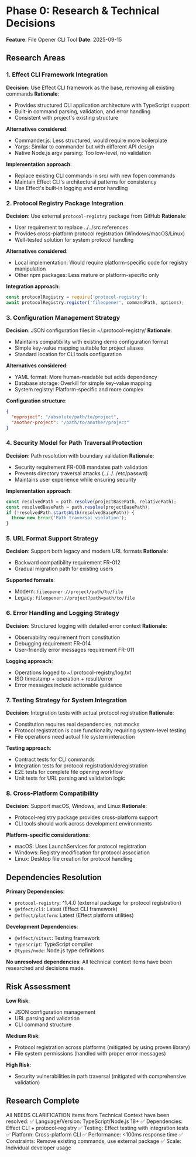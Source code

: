 # Phase 0: Research & Technical Decisions

**Feature**: File Opener CLI Tool
**Date**: 2025-09-15

## Research Areas

### 1. Effect CLI Framework Integration

**Decision**: Use Effect CLI framework as the base, removing all existing commands
**Rationale**:
- Provides structured CLI application architecture with TypeScript support
- Built-in command parsing, validation, and error handling
- Consistent with project's existing structure

**Alternatives considered**:
- Commander.js: Less structured, would require more boilerplate
- Yargs: Similar to commander but with different API design
- Native Node.js argv parsing: Too low-level, no validation

**Implementation approach**:
- Replace existing CLI commands in src/ with new fopen commands
- Maintain Effect CLI's architectural patterns for consistency
- Use Effect's built-in logging and error handling

### 2. Protocol Registry Package Integration

**Decision**: Use external `protocol-registry` package from GitHub
**Rationale**:
- User requirement to replace ../../src references
- Provides cross-platform protocol registration (Windows/macOS/Linux)
- Well-tested solution for system protocol handling

**Alternatives considered**:
- Local implementation: Would require platform-specific code for registry manipulation
- Other npm packages: Less mature or platform-specific only

**Integration approach**:
```javascript
const protocolRegistry = require('protocol-registry');
await protocolRegistry.register('fileopener', commandPath, options);
```

### 3. Configuration Management Strategy

**Decision**: JSON configuration files in ~/.protocol-registry/
**Rationale**:
- Maintains compatibility with existing demo configuration format
- Simple key-value mapping suitable for project aliases
- Standard location for CLI tools configuration

**Alternatives considered**:
- YAML format: More human-readable but adds dependency
- Database storage: Overkill for simple key-value mapping
- System registry: Platform-specific and more complex

**Configuration structure**:
```json
{
  "myproject": "/absolute/path/to/project",
  "another-project": "/path/to/another/project"
}
```

### 4. Security Model for Path Traversal Protection

**Decision**: Path resolution with boundary validation
**Rationale**:
- Security requirement FR-008 mandates path validation
- Prevents directory traversal attacks (../../../etc/passwd)
- Maintains user experience while ensuring security

**Implementation approach**:
```javascript
const resolvedPath = path.resolve(projectBasePath, relativePath);
const resolvedBasePath = path.resolve(projectBasePath);
if (!resolvedPath.startsWith(resolvedBasePath)) {
  throw new Error('Path traversal violation');
}
```

### 5. URL Format Support Strategy

**Decision**: Support both legacy and modern URL formats
**Rationale**:
- Backward compatibility requirement FR-012
- Gradual migration path for existing users

**Supported formats**:
- Modern: `fileopener://project/path/to/file`
- Legacy: `fileopener://project?path=path/to/file`

### 6. Error Handling and Logging Strategy

**Decision**: Structured logging with detailed error context
**Rationale**:
- Observability requirement from constitution
- Debugging requirement FR-014
- User-friendly error messages requirement FR-011

**Logging approach**:
- Operations logged to ~/.protocol-registry/log.txt
- ISO timestamp + operation + result/error
- Error messages include actionable guidance

### 7. Testing Strategy for System Integration

**Decision**: Integration tests with actual protocol registration
**Rationale**:
- Constitution requires real dependencies, not mocks
- Protocol registration is core functionality requiring system-level testing
- File operations need actual file system interaction

**Testing approach**:
- Contract tests for CLI commands
- Integration tests for protocol registration/deregistration
- E2E tests for complete file opening workflow
- Unit tests for URL parsing and validation logic

### 8. Cross-Platform Compatibility

**Decision**: Support macOS, Windows, and Linux
**Rationale**:
- Protocol-registry package provides cross-platform support
- CLI tools should work across development environments

**Platform-specific considerations**:
- macOS: Uses LaunchServices for protocol registration
- Windows: Registry modification for protocol association
- Linux: Desktop file creation for protocol handling

## Dependencies Resolution

**Primary Dependencies**:
- `protocol-registry`: ^1.4.0 (external package for protocol registration)
- `@effect/cli`: Latest (Effect CLI framework)
- `@effect/platform`: Latest (Effect platform utilities)

**Development Dependencies**:
- `@effect/vitest`: Testing framework
- `typescript`: TypeScript compiler
- `@types/node`: Node.js type definitions

**No unresolved dependencies**: All technical context items have been researched and decisions made.

## Risk Assessment

**Low Risk**:
- JSON configuration management
- URL parsing and validation
- CLI command structure

**Medium Risk**:
- Protocol registration across platforms (mitigated by using proven library)
- File system permissions (handled with proper error messages)

**High Risk**:
- Security vulnerabilities in path traversal (mitigated with comprehensive validation)

## Research Complete

All NEEDS CLARIFICATION items from Technical Context have been resolved:
✅ Language/Version: TypeScript/Node.js 18+
✅ Dependencies: Effect CLI + protocol-registry
✅ Testing: Effect testing with integration tests
✅ Platform: Cross-platform CLI
✅ Performance: <100ms response time
✅ Constraints: Remove existing commands, use external package
✅ Scale: Individual developer usage
